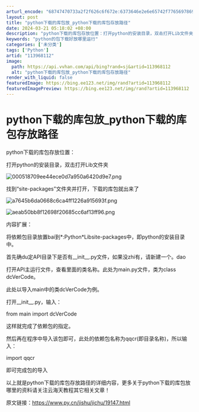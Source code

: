 ```yaml
---
arturl_encode: "68747470733a2f2f626c6f672e:6373646e2e6e65742f77656978696e5f33393635353136302f:61727469636c652f64657461696c732f313133393638313132"
layout: post
title: "python下载的库包放_python下载的库包存放路径"
date: 2024-03-21 05:18:02 +08:00
description: "python下载的库包存放位置：打开python的安装目录，双击打开Lib文件夹找到“site-pa"
keywords: "python的包下载好放哪里运行"
categories: ['未分类']
tags: ['Python']
artid: "113968112"
image:
  path: https://api.vvhan.com/api/bing?rand=sj&artid=113968112
  alt: "python下载的库包放_python下载的库包存放路径"
render_with_liquid: false
featuredImage: https://bing.ee123.net/img/rand?artid=113968112
featuredImagePreview: https://bing.ee123.net/img/rand?artid=113968112
---
```


# python下载的库包放_python下载的库包存放路径

python下载的库包存放位置：

打开python的安装目录，双击打开Lib文件夹

![000518709ee44ece0d7a950a6420d9e7.png](https://i-blog.csdnimg.cn/blog_migrate/6ac6cbf185ae669871530a62f5bb3d68.jpeg)

找到“site-packages”文件夹并打开，下载的库包就出来了

![a7645b6da0668c6ca4ff1226a915693f.png](https://i-blog.csdnimg.cn/blog_migrate/8e4dc0f8086e3c21712b51b4e270bc7c.jpeg)

![aeab50bb8f12698f20685cc6af13ff96.png](https://i-blog.csdnimg.cn/blog_migrate/c17c3734271922476228e333aed2664a.jpeg)

内容扩展：

将依赖包目录放置bai到*:Python*Libsite-packages中，即python的安装目录中。

首先确du定API目录下是否有__init__.py文件，如果没zhi有，请新建一个。dao

打开API主运行文件，查看里面的类名称。此处为main.py文件，类为class dcVerCode。

此处以导入main中的类dcVerCode为例。

打开__init__.py，输入：

from main import dcVerCode

这样就完成了依赖包的指定。

然后再在程序中导入该包即可，此处的依赖包名称为qqcr(即目录名称)，所以输入：

import qqcr

即可完成包的导入

以上就是python下载的库包存放路径的详细内容，更多关于python下载的库包放哪里的资料请关注云海天教程其它相关文章！

原文链接：https://www.py.cn/jishu/jichu/19147.html